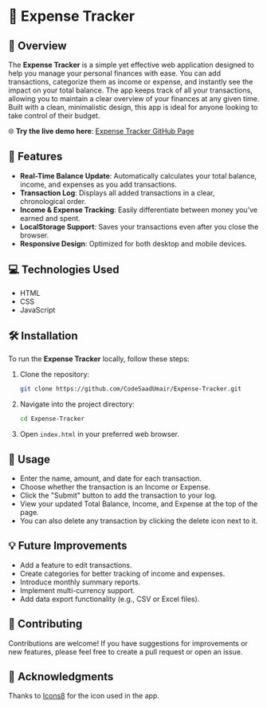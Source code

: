 # 💸 Expense Tracker

## 🌟 Overview

The **Expense Tracker** is a simple yet effective web application designed to help you manage your personal finances with ease. You can add transactions, categorize them as income or expense, and instantly see the impact on your total balance. The app keeps track of all your transactions, allowing you to maintain a clear overview of your finances at any given time. Built with a clean, minimalistic design, this app is ideal for anyone looking to take control of their budget.

🌐 **Try the live demo here**: [Expense Tracker GitHub Page](https://CodeSaadUmair.github.io/Expense-Tracker)

## 🚀 Features

- **Real-Time Balance Update**: Automatically calculates your total balance, income, and expenses as you add transactions.
- **Transaction Log**: Displays all added transactions in a clear, chronological order.
- **Income & Expense Tracking**: Easily differentiate between money you’ve earned and spent.
- **LocalStorage Support**: Saves your transactions even after you close the browser.
- **Responsive Design**: Optimized for both desktop and mobile devices.

## 💻 Technologies Used

- HTML
- CSS
- JavaScript

## 🛠️ Installation

To run the **Expense Tracker** locally, follow these steps:

1. Clone the repository:

   ```bash
   git clone https://github.com/CodeSaadUmair/Expense-Tracker.git
   ```

2. Navigate into the project directory:

   ```bash
   cd Expense-Tracker
   ```

3. Open `index.html` in your preferred web browser.

## 📝 Usage

- Enter the name, amount, and date for each transaction.
- Choose whether the transaction is an Income or Expense.
- Click the "Submit" button to add the transaction to your log.
- View your updated Total Balance, Income, and Expense at the top of the page.
- You can also delete any transaction by clicking the delete icon next to it.

## 💡 Future Improvements

- Add a feature to edit transactions.
- Create categories for better tracking of income and expenses.
- Introduce monthly summary reports.
- Implement multi-currency support.
- Add data export functionality (e.g., CSV or Excel files).

## 🤝 Contributing

Contributions are welcome! If you have suggestions for improvements or new features, please feel free to create a pull request or open an issue.

## 🙏 Acknowledgments

Thanks to [Icons8](https://icons8.com/icons/) for the icon used in the app.
